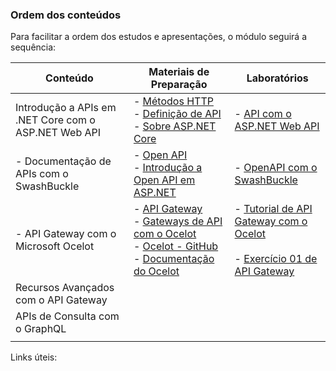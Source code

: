 ### Ordem dos conteúdos

Para facilitar a ordem dos estudos e apresentações, o módulo seguirá a sequência:

| Conteúdo                                             | Materiais de Preparação                                      | Laboratórios                                                 |
| ---------------------------------------------------- | ------------------------------------------------------------ | ------------------------------------------------------------ |
| Introdução a APIs em .NET Core com o ASP.NET Web API | - [Métodos HTTP](Preparação/MetodosHTTP.md)<br />- [Definição de API](https://www.redhat.com/pt-br/topics/api/what-are-application-programming-interfaces)<br />- [Sobre ASP.NET Core](https://docs.microsoft.com/pt-br/aspnet/core/fundamentals/?view=aspnetcore-2.2&tabs=windows) | - [API com o ASP.NET Web API](Laboratório/API_EF.md)                            |
| - Documentação de APIs com o SwashBuckle               | - [Open API](https://www.openapis.org)<br /> - [Introdução a Open API em ASP.NET](https://docs.microsoft.com/pt-br/aspnet/core/tutorials/getting-started-with-swashbuckle?view=aspnetcore-2.2&tabs=visual-studio) | - [OpenAPI com o SwashBuckle](https://github.com/corelioBH/.net-core/blob/master/NET%20Core/API/DocumentacaoAPIs.md)               |
| - API Gateway com o Microsoft Ocelot                   | - [API Gateway](https://microservices.io/patterns/apigateway.html)<br /> - [Gateways de API com o Ocelot](https://docs.microsoft.com/pt-br/dotnet/standard/microservices-architecture/multi-container-microservice-net-applications/implement-api-gateways-with-ocelot)<br /> - [Ocelot - GitHub](https://github.com/ThreeMammals/Ocelot)<br /> - [Documentação do Ocelot](https://ocelot.readthedocs.io/en/latest/) | - [Tutorial de API Gateway com o Ocelot](https://github.com/corelioBH/.net-core/blob/master/NET%20Core/API/API%20Gateway.md)<br /><br /> - [Exercício 01 de API Gateway](https://github.com/corelioBH/.net-core/blob/master/NET%20Core/API/API%20Gateway%20-%20Exercicio%2001.md) |
| Recursos Avançados com o API Gateway                 |                                                              |                                                              |
| APIs de Consulta com o GraphQL                       |                                                              |                                                              |
|                                                      |                                                              |                                                              |


Links úteis:

